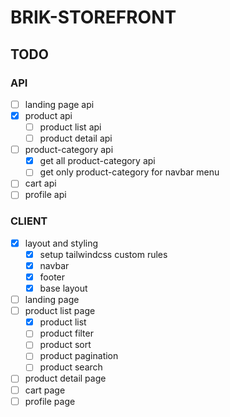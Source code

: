 # BRIK-STOREFRONT

## TODO

### API

- [ ] landing page api
- [x] product api
  - [ ] product list api
  - [ ] product detail api
- [ ] product-category api
  - [x] get all product-category api
  - [ ] get only product-category for navbar menu
- [ ] cart api
- [ ] profile api

### CLIENT

- [x] layout and styling
  - [x] setup tailwindcss custom rules
  - [x] navbar
  - [x] footer
  - [x] base layout
- [ ] landing page
- [ ] product list page
  - [x] product list
  - [ ] product filter
  - [ ] product sort
  - [ ] product pagination
  - [ ] product search
- [ ] product detail page
- [ ] cart page
- [ ] profile page
